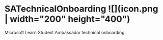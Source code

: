 # SATechnicalOnboarding ![](icon.png | width="200" height="400")
Microsoft Learn Student Ambassador technical onboarding. 
